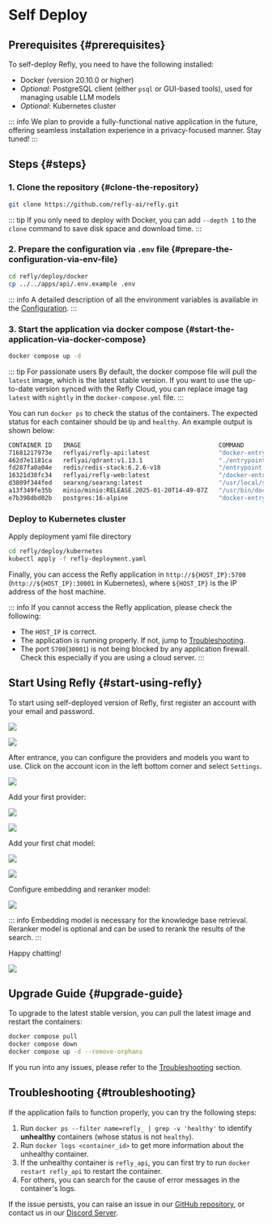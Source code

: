 # Self Deploy

## Prerequisites {#prerequisites}

To self-deploy Refly, you need to have the following installed:

- Docker (version 20.10.0 or higher)
- *Optional*: PostgreSQL client (either `psql` or GUI-based tools), used for managing usable LLM models
- *Optional*: Kubernetes cluster

::: info
We plan to provide a fully-functional native application in the future, offering seamless installation experience in a privacy-focused manner. Stay tuned!
:::

## Steps {#steps}

### 1. Clone the repository {#clone-the-repository}

```bash
git clone https://github.com/refly-ai/refly.git
```

::: tip
If you only need to deploy with Docker, you can add `--depth 1` to the `clone` command to save disk space and download time.
:::

### 2. Prepare the configuration via `.env` file {#prepare-the-configuration-via-env-file}

```bash
cd refly/deploy/docker
cp ../../apps/api/.env.example .env
```

::: info
A detailed description of all the environment variables is available in the [Configuration](../configuration.md).
:::

### 3. Start the application via docker compose {#start-the-application-via-docker-compose}

```bash
docker compose up -d
```

::: tip For passionate users
By default, the docker compose file will pull the `latest` image, which is the latest stable version. If you want to use the up-to-date version synced with the Refly Cloud, you can replace image tag `latest` with `nightly` in the `docker-compose.yml` file.
:::

You can run `docker ps` to check the status of the containers. The expected status for each container should be `Up` and `healthy`. An example output is shown below:

```bash
CONTAINER ID   IMAGE                                      COMMAND                  CREATED       STATUS                 PORTS                                                                                    NAMES
71681217973e   reflyai/refly-api:latest                   "docker-entrypoint.s…"   5 hours ago   Up 5 hours (healthy)   3000/tcp, 0.0.0.0:5800-5801->5800-5801/tcp, :::5800-5801->5800-5801/tcp                  refly_api
462d7e1181ca   reflyai/qdrant:v1.13.1                     "./entrypoint.sh"        5 hours ago   Up 5 hours (healthy)   0.0.0.0:36333-6334->6333-6334/tcp, :::6333-6334->6333-6334/tcp                           refly_qdrant
fd287fa0a04e   redis/redis-stack:6.2.6-v18                "/entrypoint.sh"         5 hours ago   Up 5 hours (healthy)   0.0.0.0:6379->6379/tcp, :::36379->6379/tcp, 0.0.0.0:38001->8001/tcp, :::38001->8001/tcp  refly_redis
16321d38fc34   reflyai/refly-web:latest                   "/docker-entrypoint.…"   5 hours ago   Up 5 hours             0.0.0.0:5700->80/tcp, [::]:5700->80/tcp                                                  refly_web
d3809f344fed   searxng/searxng:latest                     "/usr/local/searxng/…"   5 hours ago   Up 5 hours (healthy)   0.0.0.0:38080->8080/tcp, [::]:38080->8080/tcp                                            refly_searxng
a13f349fe35b   minio/minio:RELEASE.2025-01-20T14-49-07Z   "/usr/bin/docker-ent…"   5 hours ago   Up 5 hours (healthy)   0.0.0.0:39000-39001->9000-9001/tcp, :::39000-39001->9000-9001/tcp                        refly_minio
e7b398dbd02b   postgres:16-alpine                         "docker-entrypoint.s…"   5 hours ago   Up 5 hours (healthy)   0.0.0.0:35432->5432/tcp, :::35432->5432/tcp                                              refly_db
```

### Deploy to Kubernetes cluster

Apply deployment yaml file directory

```bash
cd refly/deploy/kubernetes
kubectl apply -f refly-deployment.yaml
```

Finally, you can access the Refly application in `http://${HOST_IP}:5700` (`http://${HOST_IP}:30001` in Kubernetes), where `${HOST_IP}` is the IP address of the host machine.

::: info
If you cannot access the Refly application, please check the following:

- The `HOST_IP` is correct.
- The application is running properly. If not, jump to [Troubleshooting](#troubleshooting).
- The port `5700`(`30001`) is not being blocked by any application firewall. Check this especially if you are using a cloud server.
:::

## Start Using Refly {#start-using-refly}

To start using self-deployed version of Refly, first register an account with your email and password.

![](/images/register-1.webp)

![](/images/register-2.webp)

After entrance, you can configure the providers and models you want to use. Click on the account icon in the left bottom corner and select `Settings`.

![](/images/settings.webp)

Add your first provider:

![](/images/settings-provider.webp)

![](/images/settings-provider-modal.webp)

Add your first chat model:

![](/images/add-model.webp)

![](/images/add-model-modal.webp)

Configure embedding and reranker model:

![](/images/other-models.webp)

::: info
Embedding model is necessary for the knowledge base retrieval. Reranker model is optional and can be used to rerank the results of the search.
:::

Happy chatting!

![](/images/start-chat.webp)

## Upgrade Guide {#upgrade-guide}

To upgrade to the latest stable version, you can pull the latest image and restart the containers:

```bash
docker compose pull
docker compose down
docker compose up -d --remove-orphans
```

If you run into any issues, please refer to the [Troubleshooting](#troubleshooting) section.

## Troubleshooting {#troubleshooting}

If the application fails to function properly, you can try the following steps:

1. Run `docker ps --filter name=refly_ | grep -v 'healthy'` to identify **unhealthy** containers (whose status is not `healthy`).
2. Run `docker logs <container_id>` to get more information about the unhealthy container.
3. If the unhealthy container is `refly_api`, you can first try to run `docker restart refly_api` to restart the container.
4. For others, you can search for the cause of error messages in the container's logs.

If the issue persists, you can raise an issue in our [GitHub repository](https://github.com/refly-ai/refly/issues), or contact us in our [Discord Server](https://discord.gg/bWjffrb89h).
